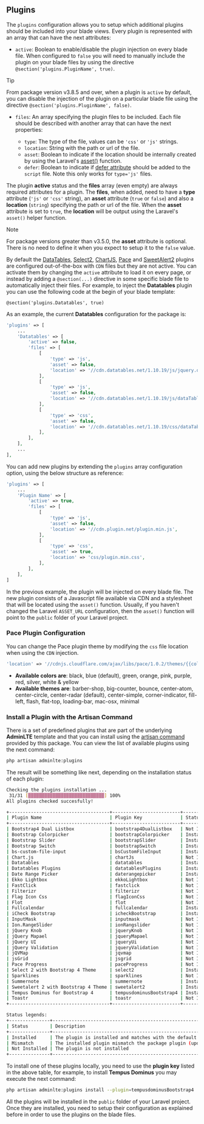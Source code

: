 ## Plugins

The `plugins` configuration allows you to setup which additional plugins should be included into your blade views. Every plugin is represented with an array that can have the next attributes:

- `active`: Boolean to enable/disable the plugin injection on every blade file. When configured to `false` you will need to manually include the plugin on your blade files by using the directive `@section('plugins.PluginName', true)`.

> [!Tip]
> From package version <Badge type="tip">v3.8.5</Badge> and over, when a plugin is `active` by default, you can disable the injection of the plugin on a particular blade file using the directive `@section('plugins.PluginName', false)`.

- `files`: An array specifying the plugin files to be included. Each file should be described with another array that can have the next properties:

  - `type`: The type of the file, values can be `'css'` or `'js'` strings.
  - `location`: String with the path or url of the file.
  - `asset`: Boolean to indicate if the location should be internally created by using the Laravel's [asset()](https://laravel.com/docs/helpers#method-asset) function.
  - `defer`: Boolean to indicate if [defer attribute](https://developer.mozilla.org/en-US/docs/Web/HTML/Element/script#attr-defer) should be added to the `script` file. Note this only works for `type='js'` files.

The plugin **active** status and the **files** array (even empty) are always required attributes for a plugin. The **files**, when added, need to have a **type** attribute (`'js'` or `'css'` string), an **asset** attribute (`true` or `false`) and also a **location** (`string`) specifying the path or url of the file. When the **asset** attribute is set to `true`, the **location** will be output using the Laravel's `asset()` helper function.

> [!Note]
> For package versions greater than <Badge type="tip">v3.5.0</Badge>, the **asset** attribute is optional. There is no need to define it when you expect to setup it to the `false` value.

By default the [DataTables](https://datatables.net/), [Select2](https://select2.github.io/), [ChartJS](https://www.chartjs.org/), [Pace](http://github.hubspot.com/pace/docs/welcome/) and [SweetAlert2](https://sweetalert2.github.io/) plugins are configured out-of-the-box with `CDN` files but they are not active. You can activate them by changing the `active` attribute to load it on every page, or instead by adding a `@section(...)` directive in some specific blade file to automatically inject their files. For example, to inject the **Datatables** plugin you can use the following code at the begin of your blade template:

```blade
@section('plugins.Datatables', true)
```

As an example, the current **Datatables** configuration for the package is:

```php
'plugins' => [
    ...
    'Datatables' => [
        'active' => false,
        'files' => [
            [
                'type' => 'js',
                'asset' => false,
                'location' => '//cdn.datatables.net/1.10.19/js/jquery.dataTables.min.js',
            ],
            [
                'type' => 'js',
                'asset' => false,
                'location' => '//cdn.datatables.net/1.10.19/js/dataTables.bootstrap4.min.js',
            ],
            [
                'type' => 'css',
                'asset' => false,
                'location' => '//cdn.datatables.net/1.10.19/css/dataTables.bootstrap4.min.css',
            ],
        ],
    ],
    ...
],
```

You can add new plugins by extending the `plugins` array configuration option, using the below structure as reference:

```php
'plugins' => [
    ...
    'Plugin Name' => [
        'active' => true,
        'files' => [
            [
                'type' => 'js',
                'asset' => false,
                'location' => '//cdn.plugin.net/plugin.min.js',
            ],
            [
                'type' => 'css',
                'asset' => true,
                'location' => 'css/plugin.min.css',
            ],
        ],
    ],
]
```

In the previous example, the plugin will be injected on every blade file. The new plugin consists of a Javascript file available via CDN and a stylesheet that will be located using the `asset()` function. Usually, if you haven't changed the Laravel `ASSET_URL` configuration, then the `asset()` function will point to the `public` folder of your Laravel project.

### Pace Plugin Configuration

You can change the Pace plugin theme by modifying the `css` file location when using the `CDN` injection.

```php
'location' => '//cdnjs.cloudflare.com/ajax/libs/pace/1.0.2/themes/{{color}}/pace-theme-{{theme}}.min.css',
```

- __Available colors are__: black, blue (default), green, orange, pink, purple, red, silver, white & yellow
- __Available themes are__: barber-shop, big-counter, bounce, center-atom, center-circle, center-radar (default), center-simple, corner-indicator, fill-left, flash, flat-top, loading-bar, mac-osx, minimal

### Install a Plugin with the Artisan Command

There is a set of predefined plugins that are part of the underlying **AdminLTE** template and that you can install using the [artisan command](/sections/overview/artisan_console_commands#the-adminlteplugins-command) provided by this package. You can view the list of available plugins using the next command:

```sh
php artisan adminlte:plugins
```

The result will be something like next, depending on the installation status of each plugin:

```sh
Checking the plugins installation ...
 31/31 [▓▓▓▓▓▓▓▓▓▓▓▓▓▓▓▓▓▓▓▓▓▓▓▓▓▓▓▓] 100%
All plugins checked succesfully!

+-------------------------------------+-------------------------+---------------+
| Plugin Name                         | Plugin Key              | Status        |
+-------------------------------------+-------------------------+---------------+
| Bootstrap4 Dual Listbox             | bootstrap4DualListbox   | Not Installed |
| Bootstrap Colorpicker               | bootstrapColorpicker    | Installed     |
| Bootstrap Slider                    | bootstrapSlider         | Installed     |
| Bootstrap Switch                    | bootstrapSwitch         | Installed     |
| bs-custom-file-input                | bsCustomFileInput       | Installed     |
| Chart.js                            | chartJs                 | Not Installed |
| Datatables                          | datatables              | Installed     |
| Datatables Plugins                  | datatablesPlugins       | Installed     |
| Date Range Picker                   | daterangepicker         | Installed     |
| Ekko Lightbox                       | ekkoLightbox            | Not Installed |
| FastClick                           | fastclick               | Not Installed |
| Filterizr                           | filterizr               | Not Installed |
| Flag Icon Css                       | flagIconCss             | Not Installed |
| Flot                                | flot                    | Not Installed |
| Fullcalendar                        | fullcalendar            | Installed     |
| iCheck Bootstrap                    | icheckBootstrap         | Installed     |
| InputMask                           | inputmask               | Not Installed |
| Ion.RangeSlider                     | ionRangslider           | Not Installed |
| jQuery Knob                         | jqueryKnob              | Not Installed |
| jQuery Mapael                       | jqueryMapael            | Not Installed |
| jQuery UI                           | jqueryUi                | Not Installed |
| jQuery Validation                   | jqueryValidation        | Not Installed |
| jQVMap                              | jqvmap                  | Not Installed |
| jsGrid                              | jsgrid                  | Not Installed |
| Pace Progress                       | paceProgress            | Not Installed |
| Select 2 with Bootstrap 4 Theme     | select2                 | Installed     |
| Sparklines                          | sparklines              | Not Installed |
| Summernote                          | summernote              | Installed     |
| Sweetalert 2 with Bootstrap 4 Theme | sweetalert2             | Installed     |
| Tempus Dominus for Bootstrap 4      | tempusdominusBootstrap4 | Installed     |
| Toastr                              | toastr                  | Not Installed |
+-------------------------------------+-------------------------+---------------+

Status legends:
+---------------+----------------------------------------------------------------------------------------+
| Status        | Description                                                                            |
+---------------+----------------------------------------------------------------------------------------+
| Installed     | The plugin is installed and matches with the default package plugin                    |
| Mismatch      | The installed plugin mismatch the package plugin (update available or plugin modified) |
| Not Installed | The plugin is not installed                                                            |
+---------------+----------------------------------------------------------------------------------------+
```

To install one of these plugins locally, you need to use the **plugin key** listed in the above table, for example, to install **Tempus Dominus** you may execute the next command:

```sh
php artisan adminlte:plugins install --plugin=tempusdominusBootstrap4
```

All the plugins will be installed in the `public` folder of your Laravel project. Once they are installed, you need to setup their configuration as explained before in order to use the plugins on the blade files.

